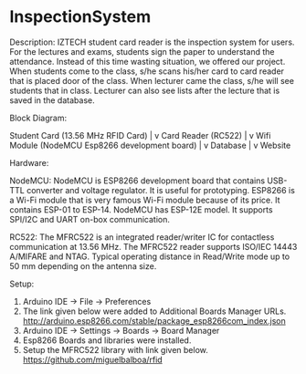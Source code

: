 # InspectionSystem
Description:
IZTECH student card reader is the inspection system for users. 
For the lectures and exams, students sign the paper to understand the attendance. 
Instead of this time wasting situation, we offered our project. 
When students come to the class, s/he scans his/her card to card reader that is placed door of the class. 
When lecturer came the class, s/he will see students that in class. 
Lecturer can also see lists after the lecture that is saved in the database.
	
Block Diagram:

  Student Card (13.56 MHz RFID Card)
      |
      v
  Card Reader (RC522)
      |
      v
  Wifi Module (NodeMCU Esp8266 development board)
      |
      v
  Database
      |
      v
  Website
   
   
Hardware:

NodeMCU: NodeMCU is ESP8266 development board that contains USB-TTL converter and voltage regulator. 
It is useful for prototyping. ESP8266 is a Wi-Fi module that is very famous Wi-Fi module because of its price. 
It contains ESP-01 to ESP-14. NodeMCU has ESP-12E model. It supports SPI/I2C and UART on-box communication.

RC522: The MFRC522 is an integrated reader/writer IC for contactless communication at 13.56 MHz. 
The MFRC522 reader supports ISO/IEC 14443 A/MIFARE and NTAG. 
Typical operating distance in Read/Write mode up to 50 mm depending on the antenna size. 

Setup:
1.	Arduino IDE -> File -> Preferences
2.	The link given below were added to Additional Boards Manager URLs. 
    http://arduino.esp8266.com/stable/package_esp8266com_index.json
3.	Arduino IDE -> Settings -> Boards -> Board Manager
4.	Esp8266 Boards and libraries were installed.
5.  Setup the MFRC522 library with link given below.
    https://github.com/miguelbalboa/rfid
